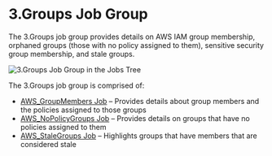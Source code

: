 # 3.Groups Job Group

The 3.Groups job group provides details on AWS IAM group membership, orphaned groups (those with no
policy assigned to them), sensitive security group membership, and stale groups.

![3.Groups Job Group in the Jobs Tree](/img/product_docs/accessanalyzer/11.6/admin/hostmanagement/jobstree.webp)

The 3.Groups job group is comprised of:

- [AWS_GroupMembers Job](/docs/accessanalyzer/11.6/solutions/aws/groups/aws_groupmembers.md)
  – Provides details about group members and the policies assigned to those groups
- [AWS_NoPolicyGroups Job](/docs/accessanalyzer/11.6/solutions/aws/groups/aws_nopolicygroups.md)
  – Provides details on groups that have no policies assigned to them
- [AWS_StaleGroups Job](/docs/accessanalyzer/11.6/solutions/aws/groups/aws_stalegroups.md)
  – Highlights groups that have members that are considered stale
